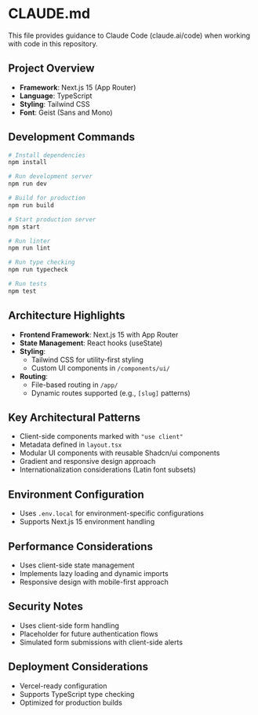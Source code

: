 # CLAUDE.md

This file provides guidance to Claude Code (claude.ai/code) when working with code in this repository.

## Project Overview
- **Framework**: Next.js 15 (App Router)
- **Language**: TypeScript
- **Styling**: Tailwind CSS
- **Font**: Geist (Sans and Mono)

## Development Commands
```bash
# Install dependencies
npm install

# Run development server
npm run dev

# Build for production
npm run build

# Start production server
npm start

# Run linter
npm run lint

# Run type checking
npm run typecheck

# Run tests
npm test
```

## Architecture Highlights
- **Frontend Framework**: Next.js 15 with App Router
- **State Management**: React hooks (useState)
- **Styling**: 
  - Tailwind CSS for utility-first styling
  - Custom UI components in `/components/ui/`
- **Routing**: 
  - File-based routing in `/app/`
  - Dynamic routes supported (e.g., `[slug]` patterns)

## Key Architectural Patterns
- Client-side components marked with `"use client"`
- Metadata defined in `layout.tsx`
- Modular UI components with reusable Shadcn/ui components
- Gradient and responsive design approach
- Internationalization considerations (Latin font subsets)

## Environment Configuration
- Uses `.env.local` for environment-specific configurations
- Supports Next.js 15 environment handling

## Performance Considerations
- Uses client-side state management
- Implements lazy loading and dynamic imports
- Responsive design with mobile-first approach

## Security Notes
- Uses client-side form handling
- Placeholder for future authentication flows
- Simulated form submissions with client-side alerts

## Deployment Considerations
- Vercel-ready configuration
- Supports TypeScript type checking
- Optimized for production builds